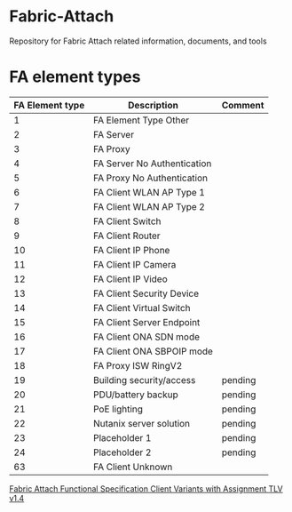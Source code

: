 # Fabric-Attach
Repository for Fabric Attach related information, documents, and tools

# FA element types
| FA Element type | Description | Comment |
| --------------- | ----------- | ------- |
| 1 |	FA Element Type Other ||
| 2 |	FA Server ||
| 3 |	FA Proxy ||
| 4 |	FA Server No Authentication ||
| 5 |	FA Proxy No Authentication ||
| 6 |	FA Client WLAN AP Type 1 ||
| 7 |	FA Client WLAN AP Type 2 ||
| 8 |	FA Client Switch ||
| 9 |	FA Client Router ||
| 10 |	FA Client IP Phone ||
| 11 |	FA Client IP Camera ||
| 12 |	FA Client IP Video ||
| 13 |	FA Client Security Device ||
| 14 |	FA Client Virtual Switch ||
| 15 |	FA Client Server Endpoint || 
| 16 |	FA Client ONA SDN mode ||
| 17 |	FA Client ONA SBPOIP mode ||
| 18 |	FA Proxy ISW RingV2 ||
| 19 | Building security/access | pending |
| 20 | PDU/battery backup | pending |
| 21 | PoE lighting | pending |
| 22 | Nutanix server solution | pending | 
| 23 | Placeholder 1 | pending |
| 24 | Placeholder 2 | pending |
| 63 |	FA Client Unknown ||

[Fabric Attach Functional Specification Client Variants with Assignment TLV v1.4](Fabric_Attach_Functional_Specification_Client_Variants_with_Assignment_TLV_v1.4.pdf)
